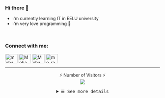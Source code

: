 ### Hi there 👋
- I'm currently learning IT in EELU university
- I'm very love programming 🖤

<br>
<h3 align="left">Connect with me:</h3>
<p align="left">
    <a href="https://twitter.com/mohamedrageb309" target="_blank">
        <img align="center" src="./social_media_logos/twitter_l.svg" alt="mohamedrageb309" height="30" width="40" />
    </a>
    <a href="https://linkedin.com/in/mohamed-ragab-48447a1b8" target="_blank">
        <img align="center" src="./social_media_logos/linkedin.svg" alt="MohamedRagab2002" height="30" width="40"/>
    </a>
    <a href="https://fb.com/profile.php?id=100012237370775" target="_blank">
        <img align="center" src="./social_media_logos/facebook%20_l.svg" alt="MohamedRagab" height="30" width="40"/>
    </a>
    <a href="https://instagram.com/mo_ragab2002" target="_blank">
        <img align="center" src="./social_media_logos/instagram_l.svg" alt="mo_ragab2002" height="30" width="40"/>
    </a>
</p>

---
<p align="center">⚡ Number of Visitors ⚡ <br>
<img alr="⚡ Number of Visitors ⚡" src="https://profile-counter.glitch.me/MohamedRagab2002/count.svg"/>
</p>

<details align="center">
   <summary> <samp>&#9776; See more details</samp></summary>
    <p align="center">
     <br>
     <!-- All repositories -->
      <a href="https://github.com/MohamedRagab2002?tab=repositories" target="_blank">
        <img alt="Code" src="https://img.shields.io/badge/-code-000000?style=flat-square&logo=Plex&logoColor=white">
      </a>
      <!-- Java -->
      <a href="https://github.com/MohamedRagab2002?tab=repositories&language=java" target="_blank">
        <img alt="Java" src="https://img.shields.io/badge/-Java-b07219?style=flat-square&logo=Java&logoColor=white">
      </a>
      <!-- Html -->
      <a href="https://github.com/MohamedRagab2002?tab=repositories&language=Html" target="_blank">
        <img alt="Html" src="https://img.shields.io/badge/-Html-FC490B?style=flat-square&logo=Html&logoColor=white">
      </a>
      <!-- Css -->
      <a href="https://github.com/MohamedRagab2002?tab=repositories&language=Html" target="_blank">
        <img alt="Css" src="https://img.shields.io/badge/Css-379AD6?style=flat-square&logo=css&logoColor=white">
      </a>
  <br>

  <img src="https://github-readme-stats.vercel.app/api?username=MohamedRagab2002&count_private=true&theme=tokyonight&show_icons=true&hide=contribs,prs" width="70%"/>
  <br>
  <img alt="Anas's most used languages" src="https://github-readme-stats.vercel.app/api/top-langs/?username=MohamedRagab2002&layout=compact&theme=tokyonight" width="70%"/>
  
  <br>
     <a href="https://github.com/MohamedRagab2002?tab=followers" target="_blank">
        <img alt="Updates" src="https://img.shields.io/badge/--000000?style=flat-square&logo=RSS&logoColor=white">
     </a>
     <a href="https://github.com/MohamedRagab2002" target="_blank">
        <img alt="MohamedRagab2002" src="https://badges.pufler.dev/visits/MohamedRagab2002/MohamedRagab2002"/>
     </a>
     <a href="https://github.com/MohamedRagab2002/MohamedRagab2002" target="_blank">
        <img alt="GitHub hits" src="https://img.shields.io/github/last-commit/MohamedRagab2002/MohamedRagab2002?label=profile%20updated&style=flat-square"/>
     </a>
  </samp>
  </p>
</details>
<br>
</details>
